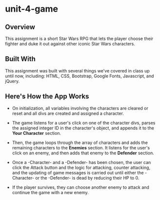 # unit-4-game

## Overview

This assignment is a short Star Wars RPG that lets the player choose their fighter and duke it out against other iconic Star Wars characters.

## Built With

This assignment was built with several things we've covered in class up until now, including: HTML, CSS, Bootstrap, Google Fonts, Javascript, and jQuery.

## Here's How the App Works

* On initialization, all variables involving the characters are cleared or reset and all divs are created and assigned a character.

* The game listens for a user's click on one of the character divs, parses the assigned integer ID in the character's object, and appends it to the **Your Character** section.

* Then, the game loops through the array of characters and adds the remaining characters to the **Enemies** section. It listens for the user's click on an enemy, and then adds that enemy to the **Defender** section.

* Once a -Character- and a -Defender- has been chosen, the user can click the Attack button and the logic for attacking, counter attacking, and the updating of game messages is carried out until either the -Character- or the -Defender- is dead by reducing their HP to 0.

* If the player survives, they can choose another enemy to attack and continue the game with a new enemy.